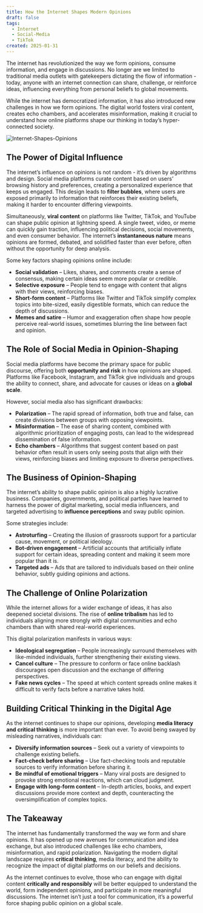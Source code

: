 ```yaml
---
title: How the Internet Shapes Modern Opinions
draft: false
tags:
  - Internet
  - Social-Media
  - TikTok
created: 2025-01-31
---
```

The internet has revolutionized the way we form opinions, consume information, and engage in discussions. No longer are we limited to traditional media outlets with gatekeepers dictating the flow of information - today, anyone with an internet connection can share, challenge, or reinforce ideas, influencing everything from personal beliefs to global movements.

While the internet has democratized information, it has also introduced new challenges in how we form opinions. The digital world fosters viral content, creates echo chambers, and accelerates misinformation, making it crucial to understand how online platforms shape our thinking in today’s hyper-connected society.

![Internet-Shapes-Opinions](https://easy-peasy.ai/cdn-cgi/image/quality=80,format=auto,width=700/https://fdczvxmwwjwpwbeeqcth.supabase.co/storage/v1/object/public/images/34daf2e8-7b3e-4eb1-90d1-8051c4821520/0c011b13-a734-4122-a07d-79b9021ed6e2.png)
## The Power of Digital Influence

The internet’s influence on opinions is not random - it’s driven by algorithms and design. Social media platforms curate content based on users’ browsing history and preferences, creating a personalized experience that keeps us engaged. This design leads to **filter bubbles**, where users are exposed primarily to information that reinforces their existing beliefs, making it harder to encounter differing viewpoints.

Simultaneously, **viral content** on platforms like Twitter, TikTok, and YouTube can shape public opinion at lightning speed. A single tweet, video, or meme can quickly gain traction, influencing political decisions, social movements, and even consumer behavior. The internet’s **instantaneous nature** means opinions are formed, debated, and solidified faster than ever before, often without the opportunity for deep analysis.

Some key factors shaping opinions online include:

- **Social validation** – Likes, shares, and comments create a sense of consensus, making certain ideas seem more popular or credible.
- **Selective exposure** – People tend to engage with content that aligns with their views, reinforcing biases.
- **Short-form content** – Platforms like Twitter and TikTok simplify complex topics into bite-sized, easily digestible formats, which can reduce the depth of discussions.
- **Memes and satire** – Humor and exaggeration often shape how people perceive real-world issues, sometimes blurring the line between fact and opinion.

## The Role of Social Media in Opinion-Shaping

Social media platforms have become the primary space for public discourse, offering both **opportunity and risk** in how opinions are shaped. Platforms like Facebook, Instagram, and TikTok give individuals and groups the ability to connect, share, and advocate for causes or ideas on a **global scale**.

However, social media also has significant drawbacks:

- **Polarization** – The rapid spread of information, both true and false, can create divisions between groups with opposing viewpoints.
- **Misinformation** – The ease of sharing content, combined with algorithmic prioritization of engaging posts, can lead to the widespread dissemination of false information.
- **Echo chambers** – Algorithms that suggest content based on past behavior often result in users only seeing posts that align with their views, reinforcing biases and limiting exposure to diverse perspectives.

## The Business of Opinion-Shaping

The internet’s ability to shape public opinion is also a highly lucrative business. Companies, governments, and political parties have learned to harness the power of digital marketing, social media influencers, and targeted advertising to **influence perceptions** and sway public opinion.

Some strategies include:

- **Astroturfing** – Creating the illusion of grassroots support for a particular cause, movement, or political ideology.
- **Bot-driven engagement** – Artificial accounts that artificially inflate support for certain ideas, spreading content and making it seem more popular than it is.
- **Targeted ads** – Ads that are tailored to individuals based on their online behavior, subtly guiding opinions and actions.

## The Challenge of Online Polarization

While the internet allows for a wider exchange of ideas, it has also deepened societal divisions. The rise of **online tribalism** has led to individuals aligning more strongly with digital communities and echo chambers than with shared real-world experiences.

This digital polarization manifests in various ways:

- **Ideological segregation** – People increasingly surround themselves with like-minded individuals, further strengthening their existing views.
- **Cancel culture** – The pressure to conform or face online backlash discourages open discussion and the exchange of differing perspectives.
- **Fake news cycles** – The speed at which content spreads online makes it difficult to verify facts before a narrative takes hold.

## Building Critical Thinking in the Digital Age

As the internet continues to shape our opinions, developing **media literacy and critical thinking** is more important than ever. To avoid being swayed by misleading narratives, individuals can:

- **Diversify information sources** – Seek out a variety of viewpoints to challenge existing beliefs.
- **Fact-check before sharing** – Use fact-checking tools and reputable sources to verify information before sharing it.
- **Be mindful of emotional triggers** – Many viral posts are designed to provoke strong emotional reactions, which can cloud judgment.
- **Engage with long-form content** – In-depth articles, books, and expert discussions provide more context and depth, counteracting the oversimplification of complex topics.

## The Takeaway

The internet has fundamentally transformed the way we form and share opinions. It has opened up new avenues for communication and idea exchange, but also introduced challenges like echo chambers, misinformation, and rapid polarization. Navigating the modern digital landscape requires **critical thinking**, media literacy, and the ability to recognize the impact of digital platforms on our beliefs and decisions.

As the internet continues to evolve, those who can engage with digital content **critically and responsibly** will be better equipped to understand the world, form independent opinions, and participate in more meaningful discussions. The internet isn’t just a tool for communication, it’s a powerful force shaping public opinion on a global scale.